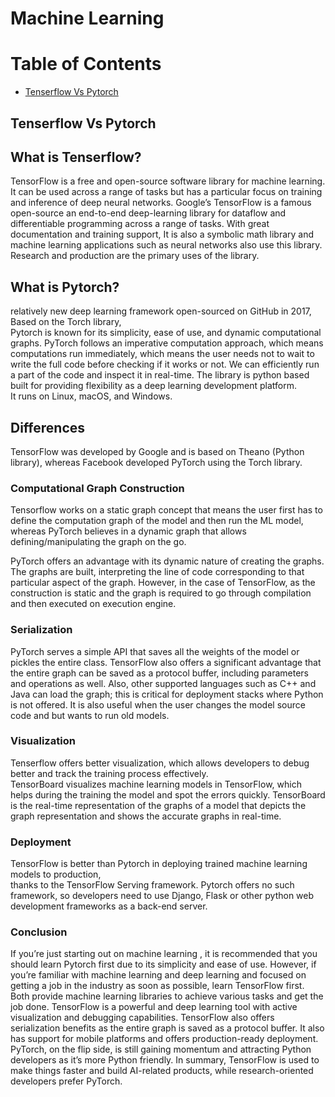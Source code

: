 # Machine Learning

Table of Contents
=================

   * [Tenserflow Vs Pytorch](machine-learning.md#Tenserflow-Vs-Pytorch)


## Tenserflow Vs Pytorch

## What is Tenserflow?
TensorFlow is a free and open-source software library for machine learning. It can be used across a range of tasks but has a particular focus on training and inference of deep neural networks.
Google’s TensorFlow is a famous open-source  an end-to-end deep-learning library for dataflow and differentiable programming across a range of tasks. With great documentation and training support, It is also a symbolic math library and machine learning applications such as neural networks also use this library. 
Research and production are the primary uses of the library. 

## What is Pytorch?

relatively new deep learning framework open-sourced on GitHub in 2017, Based on the Torch library,  
Pytorch is known for its simplicity, ease of use, and dynamic computational graphs. PyTorch follows an imperative computation approach, which means computations run immediately, which means the user needs not to wait to write the full code before checking if it works or not. We can efficiently run a part of the code and inspect it in real-time. The library is python based built for providing flexibility as a deep learning development platform.  
It runs on Linux, macOS, and Windows.




## Differences


TensorFlow was developed by Google and is based on Theano (Python library), whereas Facebook developed PyTorch using the Torch library. 



### Computational Graph Construction 

Tensorflow works on a static graph concept that means the user first has to define the computation graph of the model and then run the ML model, whereas PyTorch believes in a dynamic graph that allows defining/manipulating the graph on the go. 

PyTorch offers an advantage with its dynamic nature of creating the graphs. The graphs are built, interpreting the line of code corresponding to that particular aspect of the graph. However, in the case of TensorFlow, as the construction is static and the graph is required to go through compilation and then executed on execution engine. 



### Serialization 

PyTorch serves a simple API that saves all the weights of the model or pickles the entire class. TensorFlow also offers a significant advantage that the entire graph can be saved as a protocol buffer, including parameters and operations as well. Also, other supported languages such as C++ and Java can load the graph; this is critical for deployment stacks where Python is not offered. It is also useful when the user changes the model source code and but wants to run old models. 



### Visualization

Tenserflow offers better visualization, which allows developers to debug better and track the training process effectively.  
TensorBoard visualizes machine learning models in TensorFlow, which helps during the training the model and spot the errors quickly. TensorBoard is the real-time representation of the graphs of a model that depicts the graph representation and shows the accurate graphs in real-time.


### Deployment

TensorFlow is better than Pytorch in deploying trained machine learning models to production,  
thanks to the TensorFlow Serving framework. Pytorch offers no such framework, so developers need to use Django, Flask or other python web development frameworks as a back-end server.

### Conclusion 

If you’re just starting out on machine learning , 
it is recommended that you should learn Pytorch first due to its simplicity and ease of use. However, if you’re familiar with machine learning and deep learning and focused on getting a job in the industry as soon as possible, learn TensorFlow first.
 Both provide machine learning libraries to achieve various tasks and get the job done. TensorFlow is a powerful and deep learning tool with active visualization and debugging capabilities. TensorFlow also offers serialization benefits as the entire graph is saved as a protocol buffer. It also has support for mobile platforms and offers production-ready deployment. PyTorch, on the flip side, is still gaining momentum and attracting Python developers as it’s more Python friendly. In summary, TensorFlow is used to make things faster and build AI-related products, while research-oriented developers prefer PyTorch.





